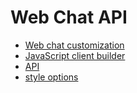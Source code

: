 # Web Chat API

* [Web chat customization](https://docs.microsoft.com/en-us/azure/bot-service/bot-builder-webchat-customization?view=azure-bot-service-4.0)
* [JavaScript client builder](https://github.com/Microsoft/BotFramework-WebChat/)
* [API](https://github.com/microsoft/BotFramework-WebChat/blob/master/docs/API.md)
* [style options](https://github.com/microsoft/BotFramework-WebChat/blob/master/packages/component/src/Styles/defaultStyleOptions.js)
